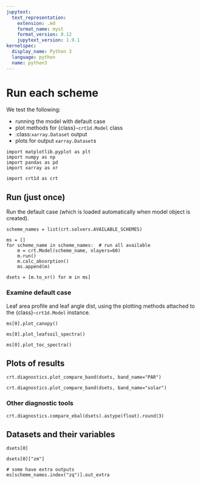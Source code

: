 ```yaml
---
jupytext:
  text_representation:
    extension: .md
    format_name: myst
    format_version: 0.12
    jupytext_version: 1.9.1
kernelspec:
  display_name: Python 3
  language: python
  name: python3
---
```


# Run each scheme

We test the following:

* running the model with default case
* plot methods for {class}`~crt1d.Model` class
* :class:`xarray.Dataset` output
* plots for output `xarray.Dataset`s

```{code-cell} ipython3
import matplotlib.pyplot as plt
import numpy as np
import pandas as pd
import xarray as xr

import crt1d as crt
```

## Run (just once)
Run the default case (which is loaded automatically when model object is created).

```{code-cell} ipython3
scheme_names = list(crt.solvers.AVAILABLE_SCHEMES)

ms = []
for scheme_name in scheme_names:  # run all available
    m = crt.Model(scheme_name, nlayers=60)
    m.run()
    m.calc_absorption()
    ms.append(m)

dsets = [m.to_xr() for m in ms]
```

### Examine default case

Leaf area profile and leaf angle dist, using the plotting methods attached to the {class}`~crt1d.Model` instance.

```{code-cell} ipython3
ms[0].plot_canopy()
```

```{code-cell} ipython3
ms[0].plot_leafsoil_spectra()
```

```{code-cell} ipython3
ms[0].plot_toc_spectra()
```

## Plots of results

```{code-cell} ipython3
crt.diagnostics.plot_compare_band(dsets, band_name="PAR")
```

```{code-cell} ipython3
crt.diagnostics.plot_compare_band(dsets, band_name="solar")
```

### Other diagnostic tools

```{code-cell} ipython3
crt.diagnostics.compare_ebal(dsets).astype(float).round(3)
```

## Datasets and their variables

```{code-cell} ipython3
dsets[0]
```

```{code-cell} ipython3
dsets[0]["zm"]
```

```{code-cell} ipython3
# some have extra outputs
ms[scheme_names.index("zq")].out_extra
```
